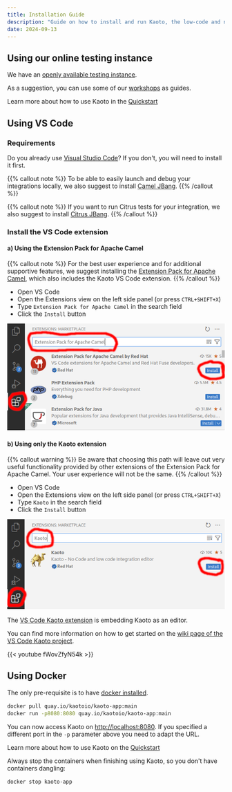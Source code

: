 ```yaml
---
title: Installation Guide
description: "Guide on how to install and run Kaoto, the low-code and no-code editor for Apache Camel."
date: 2024-09-13
---
```


## Using our online testing instance

We have an [openly available testing instance](https://red.ht/kaoto).

As a suggestion, you can use some of our [workshops](/workshop) as guides.

Learn more about how to use Kaoto in the [Quickstart](/docs/quickstart)

## Using VS Code

### Requirements

Do you already use [Visual Studio Code](https://code.visualstudio.com/)? If you don't, you will need to install it first.

{{% callout note %}}
To be able to easily launch and debug your integrations locally, we also suggest to install [Camel JBang](https://camel.apache.org/manual/camel-jbang.html).
{{% /callout %}}

{{% callout note %}}
If you want to run Citrus tests for your integration, we also suggest to install [Citrus JBang](https://github.com/apache/camel-jbang-examples?tab=readme-ov-file#integration-testing).
{{% /callout %}}

### Install the VS Code extension

#### a) Using the Extension Pack for Apache Camel
{{% callout note %}}
For the best user experience and for additional supportive features, we suggest installing the [Extension Pack for Apache Camel](https://marketplace.visualstudio.com/items?itemName=redhat.apache-camel-extension-pack), which also includes the Kaoto VS Code extension.
{{% /callout %}}

- Open VS Code
- Open the Extensions view on the left side panel (or press <code>CTRL+SHIFT+X</code>)
- Type <code>Extension Pack for Apache Camel</code> in the search field
- Click the <code>Install</code> button

!["Install Extension Pack"](extpack-install.png)

#### b) Using only the Kaoto extension
{{% callout warning %}}
Be aware that choosing this path will leave out very useful functionality provided by other extensions of the Extension Pack for Apache Camel. Your user experience will not be the same.
{{% /callout %}}

- Open VS Code
- Open the Extensions view on the left side panel (or press <code>CTRL+SHIFT+X</code>)
- Type <code>Kaoto</code> in the search field
- Click the <code>Install</code> button

!["Install Kaoto"](kaoto-install.png)

The [VS Code Kaoto extension](https://marketplace.visualstudio.com/items?itemName=redhat.vscode-kaoto) is embedding Kaoto as an editor.

You can find more information on how to get started on the [wiki page of the VS Code Kaoto project](https://github.com/KaotoIO/vscode-kaoto/wiki/Getting-started).

{{< youtube fWovZfyN54k >}}

## Using Docker

The only pre-requisite is to have [docker installed](https://docs.docker.com/get-docker/).

```bash
docker pull quay.io/kaotoio/kaoto-app:main
docker run -p8080:8080 quay.io/kaotoio/kaoto-app:main
```

You can now access Kaoto on [http://localhost:8080](http://localhost:8080). If you specified a different port in the `-p` parameter above you need to adapt the URL.

Learn more about how to use Kaoto on the [Quickstart](/docs/quickstart)

Always stop the containers when finishing using Kaoto, so you don't have containers dangling:

```bash
docker stop kaoto-app
```